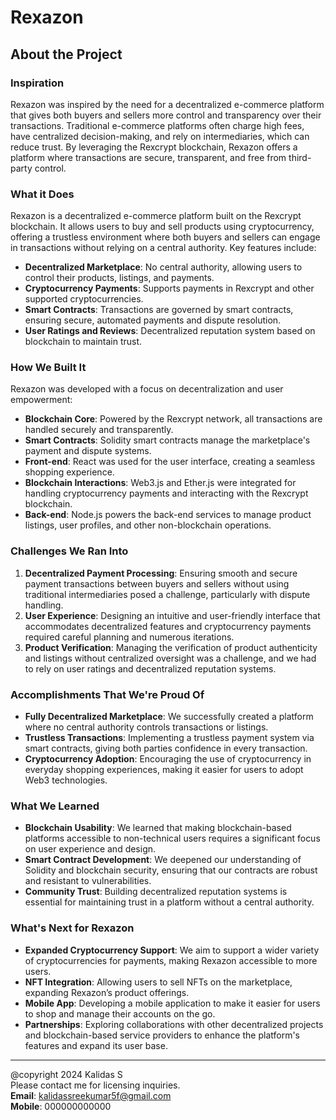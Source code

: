 

# Rexazon

## About the Project

### Inspiration

Rexazon was inspired by the need for a decentralized e-commerce platform that gives both buyers and sellers more control and transparency over their transactions. Traditional e-commerce platforms often charge high fees, have centralized decision-making, and rely on intermediaries, which can reduce trust. By leveraging the Rexcrypt blockchain, Rexazon offers a platform where transactions are secure, transparent, and free from third-party control.

### What it Does

Rexazon is a decentralized e-commerce platform built on the Rexcrypt blockchain. It allows users to buy and sell products using cryptocurrency, offering a trustless environment where both buyers and sellers can engage in transactions without relying on a central authority. Key features include:
- **Decentralized Marketplace**: No central authority, allowing users to control their products, listings, and payments.
- **Cryptocurrency Payments**: Supports payments in Rexcrypt and other supported cryptocurrencies.
- **Smart Contracts**: Transactions are governed by smart contracts, ensuring secure, automated payments and dispute resolution.
- **User Ratings and Reviews**: Decentralized reputation system based on blockchain to maintain trust.

### How We Built It

Rexazon was developed with a focus on decentralization and user empowerment:
- **Blockchain Core**: Powered by the Rexcrypt network, all transactions are handled securely and transparently.
- **Smart Contracts**: Solidity smart contracts manage the marketplace's payment and dispute systems.
- **Front-end**: React was used for the user interface, creating a seamless shopping experience.
- **Blockchain Interactions**: Web3.js and Ether.js were integrated for handling cryptocurrency payments and interacting with the Rexcrypt blockchain.
- **Back-end**: Node.js powers the back-end services to manage product listings, user profiles, and other non-blockchain operations.

### Challenges We Ran Into

1. **Decentralized Payment Processing**: Ensuring smooth and secure payment transactions between buyers and sellers without using traditional intermediaries posed a challenge, particularly with dispute handling.
2. **User Experience**: Designing an intuitive and user-friendly interface that accommodates decentralized features and cryptocurrency payments required careful planning and numerous iterations.
3. **Product Verification**: Managing the verification of product authenticity and listings without centralized oversight was a challenge, and we had to rely on user ratings and decentralized reputation systems.

### Accomplishments That We're Proud Of

- **Fully Decentralized Marketplace**: We successfully created a platform where no central authority controls transactions or listings.
- **Trustless Transactions**: Implementing a trustless payment system via smart contracts, giving both parties confidence in every transaction.
- **Cryptocurrency Adoption**: Encouraging the use of cryptocurrency in everyday shopping experiences, making it easier for users to adopt Web3 technologies.

### What We Learned

- **Blockchain Usability**: We learned that making blockchain-based platforms accessible to non-technical users requires a significant focus on user experience and design.
- **Smart Contract Development**: We deepened our understanding of Solidity and blockchain security, ensuring that our contracts are robust and resistant to vulnerabilities.
- **Community Trust**: Building decentralized reputation systems is essential for maintaining trust in a platform without a central authority.

### What's Next for Rexazon

- **Expanded Cryptocurrency Support**: We aim to support a wider variety of cryptocurrencies for payments, making Rexazon accessible to more users.
- **NFT Integration**: Allowing users to sell NFTs on the marketplace, expanding Rexazon’s product offerings.
- **Mobile App**: Developing a mobile application to make it easier for users to shop and manage their accounts on the go.
- **Partnerships**: Exploring collaborations with other decentralized projects and blockchain-based service providers to enhance the platform's features and expand its user base.

---

@copyright 2024 Kalidas S  
Please contact me for licensing inquiries.  
**Email**: kalidassreekumar5f@gmail.com  
**Mobile**: 000000000000
